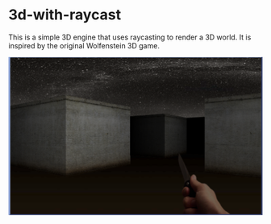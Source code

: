 # 3d-with-raycast

This is a simple 3D engine that uses raycasting to render a 3D world. It is inspired by the original Wolfenstein 3D game.

<img src="screen.png">


